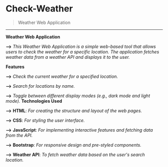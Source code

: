 # Check-Weather
> Weather Web Application
-------------------------------
**Weather Web Application**
        
**-->** _This Weather Web Application is a simple web-based tool that allows users to check the weather for a specific location. The application fetches weather data from a weather API and displays it to the user._

**Features**
        
**-->** _Check the current weather for a specified location._

**-->** _Search for locations by name._
        
**-->** _Toggle between different display modes (e.g., dark mode and light mode)._
**Technologies Used**
        
**-->** **HTML**: _For creating the structure and layout of the web pages._
        
**-->** **CSS**: _For styling the user interface._
        
**-->** **JavaScript**: _For implementing interactive features and fetching data from the API._
        
**-->** **Bootstrap**: _For responsive design and pre-styled components._
        
**-->** **Weather API**: _To fetch weather data based on the user's search location._

